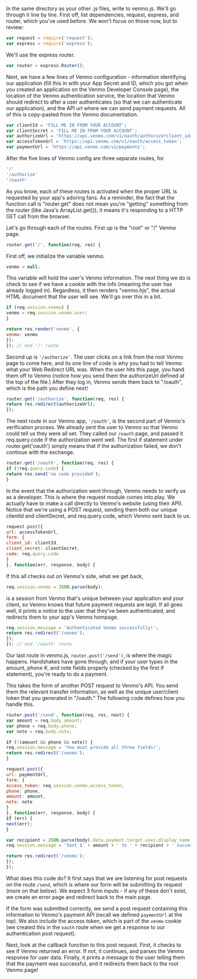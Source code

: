 In the same directory as your other .js files, write to venmo.js. We'll go through it line by line. First off, list dependencies, request, express, and router, which you've used before. We won't focus on those now, but to review: 

```javascript    
var request = require('request');
var express = require('express');
```
We'll use the express router.
```javascript
var router = express.Router();
```

Next, we have a few lines of Venmo configuration - information identifying our application (fill this in with your App Secret and ID, which you got when you created an application on the Venmo Developer Console page), the location of the Venmo authentication service, the location that Venmo should redirect to after a user authenticates (so that we can authenticate our application), and the API url where we can send payment requests. All of this is copy-pasted from the Venmo documentation.

```javascript
var clientId = 'FILL ME IN FROM YOUR ACCOUNT';
var clientSecret = 'FILL ME IN FROM YOUR ACCOUNT';
var authorizeUrl = 'https://api.venmo.com/v1/oauth/authorize?client_id=' + clientId + '&scope=make_payments%20access_profile&response_type=code';
var accessTokenUrl = 'https://api.venmo.com/v1/oauth/access_token';
var paymentUrl = 'https://api.venmo.com/v1/payments';
```

After the five lines of Venmo config are three separate routes, for

```javascript
'/'
'/authorize'
'/oauth'
```

As you know, each of these routes is activated when the proper URL is requested by your app's adoring fans. As a reminder, the fact that the function call is "router.get" does not mean you're "getting" something from the router (like Java's ArrayList.get()), it means it's responding to a HTTP GET call from the browser.

Let's go through each of the routes. First up is the "root" or "/" Venmo page.
```javascript
router.get('/', function(req, res) {
```
First off, we initialize the variable venmo.
```javascript
venmo = null;
```

This variable will hold the user's Venmo information. The next thing we do is check to see if we have a cookie with the info (meaning the user has already logged in). Regardless, it then renders "venmo.hjs", the actual HTML document that the user will see. We'll go over this in a bit.
```javascript
if (req.session.venmo) {
venmo = req.session.venmo.user;
}

return res.render('venmo', {
venmo: venmo
});
}); // end '/' route
```

Second up is `'/authorize'`. The user clicks on a link from the root Venmo page to come here, and its one line of code is why you had to tell Venmo what your Web Redirect URL was. When the user hits this page, you hand them off to Venmo (notice how you send them the authorizeUrl defined at the top of the file.) After they log in, Venmo sends them back to "/oauth", which is the path you define next!
```javascript
router.get('/authorize', function(req, res) {
return res.redirect(authorizeUrl);
});
```

The next route in our Venmo app, `'/oauth'`, is the second part of Venmo's verification process. We already sent the user to Venmo so that Venmo could tell us they were all set. They called our `/oauth` page, and passed it req.query.code if the authorization went well. The first if statement under router.get('oauth') simply means that if the authorization failed, we don't continue with the exchange.

```javascript
router.get('/oauth', function(req, res) {
if (!req.query.code) {
return res.send('no code provided');
}
```

In the event that the authorization went through, Venmo needs to verify us as a developer. This is where the request module comes into play. We actually have to make a call directly to Venmo's website (using their API). Notice that we're using a POST request, sending them both our unique clientId and clientSecret, and req.query.code, which Venmo sent back to us.

```javascript
request.post({
url: accessTokenUrl,
form: {
client_id: clientId,
client_secret: clientSecret,
code: req.query.code
}
}, function(err, response, body) {
```

If this all checks out on Venmo's side, what we get back,

```javascript
req.session.venmo = JSON.parse(body);
```

is a session from Venmo that's unique between your application and your client, so Venmo knows that future payment requests are legit. If all goes well, it prints a notice to the user that they've been authenticated, and redirects them to your app's Venmo hompage.

```javascript
req.session.message = 'Authenticated Venmo successfully!';
return res.redirect('/venmo');
});
}); // end '/oauth' route
```

Our last route in venmo.js, `router.post('/send')`, is where the magic happens. Handshakes have gone through, and if your user types in the amount, phone #, and note fields properly (checked by the first if statement), you're ready to do a payment.

This takes the form of another POST request to Venmo's API. You send them the relevant transfer information, as well as the unique user/client token that you generated in "/oauth." The following code defines how you handle this.

```javascript
router.post('/send', function(req, res, next) {
var amount = req.body.amount;
var phone = req.body.phone;
var note = req.body.note;

if (!(amount && phone && note)) {
req.session.message = 'You must provide all three fields!';
return res.redirect('/venmo');
}

request.post({
url: paymentUrl,
form: {
access_token: req.session.venmo.access_token,
phone: phone,
amount: amount,
note: note
}
}, function(err, response, body) {
if (err) {
next(err);
}

var recipient = JSON.parse(body).data.payment.target.user.display_name;
req.session.message = 'Sent $' + amount + ' to ' + recipient + ' successfully!';

return res.redirect('/venmo');
});
});
```

What does this code do? It first says that we are listening for post requests on the route `/send`, which is where our form will be submitting its request (more on that below). We expect 3 form inputs - if any of these don't exist, we create an error page and redirect back to the main page.

If the form was submitted correctly, we send a post request containing this information to Venmo's payment API (recall we defined `paymentUrl` at the top). We also include the access token, which is part of the `venmo` cookie (we created this in the `oauth` route when we get a response to our authentication post request).

Next, look at the callback function to this post request. First, it checks to see if Venmo returned an error. If not, it continues, and parses the Venmo response for user data. Finally, it prints a message to the user telling them that the payment was successful, and it redirects them back to the root Venmo page!
